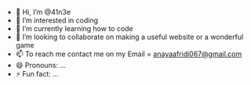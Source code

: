 - 👋 Hi, I’m @41n3e
- 👀 I’m interested in coding
- 🌱 I’m currently learning how to code
- 💞️ I’m looking to collaborate on making a useful website or a wonderful game
- 📫 To reach me contact me on my Email = anayaafridi067@gmail.com
- 😄 Pronouns: ...
- ⚡ Fun fact: ...

<!---
41n3e/41n3e is a ✨ special ✨ repository because its `README.md` (this file) appears on your GitHub profile.
You can click the Preview link to take a look at your changes.
--->
